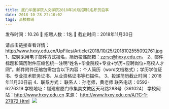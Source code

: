 ```yaml
---
title: 厦门华厦学院人文学院2018年10月招聘1名职员启事
date: 2018-10-28 22:10:02
tags: 高校教辅
---
```

发布时间：10.26   🌟   招聘人数：1名   🌈   截止时间：2018年11月30日
<!-- more -->
请点击链接查看详情：
http://www.hxxy.edu.cn/UpFiles/Article/2018/10/25/2018102555092761.jpg
1、应聘采用电子邮件方式报名，简历投递邮箱：zzrsc@hxxy.edu.cn。
2、邮件标题和简历附件压缩包统一注明“姓名+毕业院校+专业+学历+应聘岗位+高校人才网”。邮件附件压缩包需包含以下内容：个人简历（word文档格式）；学历学位证书、专业技术职务证书、从业资格证书等扫描件。
3、投递简历截止时间：2018年11月30日前
4、联系方式：
联系人：孙老师，黄老师
联系电话：0592-6276319
学校地址：福建省厦门市集美文教区天马路288号（361024）
学校网站：http://www.hxxy.edu.cn
来源：
http://www.hxxy.edu.cn/A/?C-1-27872.Html
 ![](https://cdn.weiweiblog.cn/20181015134814.png)